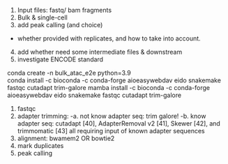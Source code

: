 1. Input files: fastq/ bam fragments
2. Bulk & single-cell
3. add peak calling (and choice)
 - whether provided with replicates, and how to take into account.
4. add whether need some intermediate files & downstream
5. investigate ENCODE standard



conda create -n bulk_atac_e2e python=3.9    
conda install -c bioconda -c conda-forge aioeasywebdav eido snakemake fastqc cutadapt trim-galore
mamba install -c bioconda -c conda-forge aioeasywebdav eido snakemake fastqc cutadapt trim-galore


1. fastqc
2. adapter trimming:
    -a. not know adapter seq: trim galore!
    -b. know adapter seq: cutadapt [40], AdapterRemoval v2 [41], Skewer [42], and trimmomatic [43] all requiring input of known adapter sequences
3. alignment: bwamem2 OR bowtie2
4. mark duplicates
5. peak calling

<!-- 
scRNA-seq
GWAS
pheWAS
variant call
eQTL
TCGA
1000 Genome project
GTEx -->